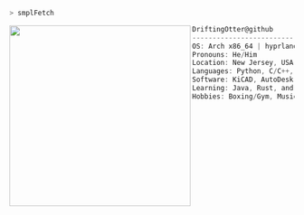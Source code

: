 ```bash
> smplFetch
```

<img align="left" src="https://avatars.githubusercontent.com/u/112343623?v=4" width="320" /> 

```csharp
DriftingOtter@github
-------------------------
OS: Arch x86_64 | hyprland
Pronouns: He/Him
Location: New Jersey, USA
Languages: Python, C/C++, SQL, HTML, CSS, JS, Rust, Java
Software: KiCAD, AutoDesk Fusion, Abelton, Davinci Resolve, VituixCAD
Learning: Java, Rust, and Signal Processing. 
Hobbies: Boxing/Gym, Music Production, IEMs, and counting...
```
<p align="left">
</p>

